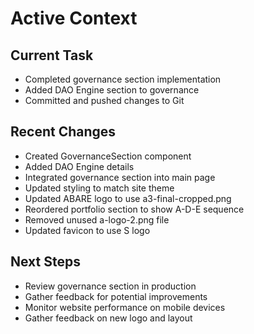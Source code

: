 # Active Context

## Current Task
- Completed governance section implementation
- Added DAO Engine section to governance
- Committed and pushed changes to Git

## Recent Changes
- Created GovernanceSection component
- Added DAO Engine details
- Integrated governance section into main page
- Updated styling to match site theme
- Updated ABARE logo to use a3-final-cropped.png
- Reordered portfolio section to show A-D-E sequence
- Removed unused a-logo-2.png file
- Updated favicon to use S logo

## Next Steps
- Review governance section in production
- Gather feedback for potential improvements
- Monitor website performance on mobile devices
- Gather feedback on new logo and layout
